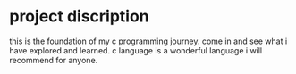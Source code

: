 # project discription
this is the foundation of my c programming journey.
come in and see what i have explored and learned.
c language is a wonderful language i will recommend for anyone.
